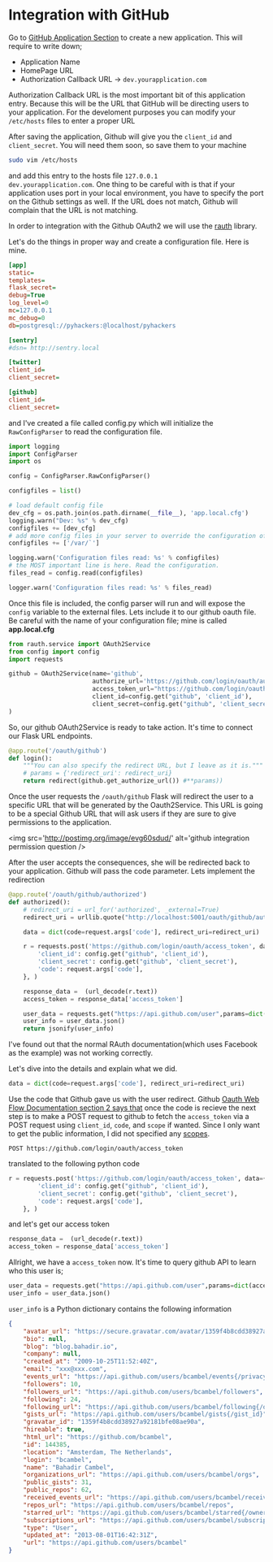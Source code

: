 # Integration with GitHub

Go to [GitHub Application Section](https://github.com/settings/applications/new) to create a new application. This will require to write down;

- Application Name
- HomePage URL
- Authorization Callback URL -> <code>dev.yourapplication.com</code>

Authorization Callback URL is the most important bit of this application entry. Because this will be the URL that GitHub will be directing users
to your application. For the develoment purposes you can modify your <code>/etc/hosts</code> files to enter a proper URL

After saving the application, Github will give you the <code>client_id</code> and <code>client_secret</code>. You will need them soon, so save them to your machine

```bash
sudo vim /etc/hosts
```

and add this entry to the hosts file <code>127.0.0.1 dev.yourapplication.com</code>. One thing to be careful with is that if your application uses port in your local
environment, you have to specify the port on the Github settings as well. If the URL does not match, Github will complain that the URL is not matching.

In order to integration with the Github OAuth2 we will use the [rauth](https://github.com/litl/rauth) library.

Let's do the things in proper way and create a configuration file. Here is mine.

```cfg
[app]
static=
templates=
flask_secret=
debug=True
log_level=0
mc=127.0.0.1
mc_debug=0
db=postgresql://pyhackers:@localhost/pyhackers

[sentry]
#dsn= http://sentry.local

[twitter]
client_id=
client_secret=

[github]
client_id=
client_secret=
```

and I've created a file called config.py which will initialize the <code>RawConfigParser</code> to read the configuration file.

```python
import logging
import ConfigParser
import os

config = ConfigParser.RawConfigParser()

configfiles = list()

# load default config file
dev_cfg = os.path.join(os.path.dirname(__file__), 'app.local.cfg')
logging.warn("Dev: %s" % dev_cfg)
configfiles += [dev_cfg]
# add more config files in your server to override the configuration of your development environment
configfiles += ['/var/`']

logging.warn('Configuration files read: %s' % configfiles)
# the MOST important line is here. Read the configuration.
files_read = config.read(configfiles)

logger.warn('Configuration files read: %s' % files_read)
```

Once this file is included, the config parser will run and will expose the <code>config</code> variable to the external files. Lets include it to our github
oauth file. Be careful with the name of your configuration file; mine is called **app.local.cfg**

```python
from rauth.service import OAuth2Service
from config import config
import requests

github = OAuth2Service(name='github',
                       authorize_url='https://github.com/login/oauth/authorize',
                       access_token_url="https://github.com/login/oauth/access_token",
                       client_id=config.get("github", 'client_id'),
                       client_secret=config.get("github", 'client_secret')
)
```

So, our github OAuth2Service is ready to take action. It's time to connect our Flask URL endpoints.

```python
@app.route('/oauth/github')
def login():
    """You can also specify the redirect URL, but I leave as it is."""
    # params = {'redirect_uri': redirect_uri}
    return redirect(github.get_authorize_url()) #**params))
```

Once the user requests the <code>/oauth/github</code> Flask will redirect the user to a specific URL that will be generated by the Oauth2Service.
This URL is going to be a special Github URL that will ask users if they are sure to give permissions to the application.

<img src='http://postimg.org/image/evg60sdud/' alt='github integration permission question />

After the user accepts the consequences, she will be redirected back to your application. Github will pass the code parameter.
Lets implement the redirection

```python
@app.route('/oauth/github/authorized')
def authorized():
    # redirect_uri = url_for('authorized', _external=True)
    redirect_uri = urllib.quote("http://localhost:5001/oauth/github/authorized")

    data = dict(code=request.args['code'], redirect_uri=redirect_uri)

    r = requests.post('https://github.com/login/oauth/access_token', data={
        'client_id': config.get("github", 'client_id'),
        'client_secret': config.get("github", 'client_secret'),
        'code': request.args['code'],
    }, )

    response_data =  (url_decode(r.text))
    access_token = response_data['access_token']

    user_data = requests.get("https://api.github.com/user",params=dict(access_token=access_token))
    user_info = user_data.json()
    return jsonify(user_info)
```

I've found out that the normal RAuth documentation(which uses Facebook as the example) was not working correctly.

Let's dive into the details and explain what we did.

```python
data = dict(code=request.args['code'], redirect_uri=redirect_uri)
```

Use the code that Github gave us with the user redirect. Github [Oauth Web Flow Documentation section 2 says that](http://developer.github.com/v3/oauth/#web-application-flow) once the code is recieve the next step is to make a POST
request to github to fetch the <code>access_token</code> via a POST request using <code>client_id</code>, <code>code</code>, and <code>scope</code> if wanted.
Since I only want to get the public information, I did not specified any [scopes](http://developer.github.com/v3/oauth/#scopes).

```
POST https://github.com/login/oauth/access_token
```

translated to the following python code

```python
r = requests.post('https://github.com/login/oauth/access_token', data={
        'client_id': config.get("github", 'client_id'),
        'client_secret': config.get("github", 'client_secret'),
        'code': request.args['code'],
    }, )
```

and let's get our access token

```python
response_data =  (url_decode(r.text))
access_token = response_data['access_token']
```

Allright, we have a <code>access_token</code> now. It's time to query github API to learn who this user is;

```python
user_data = requests.get("https://api.github.com/user",params=dict(access_token=access_token))
user_info = user_data.json()
```

<code>user_info</code> is a Python dictionary contains the following information

```json
{
    "avatar_url": "https://secure.gravatar.com/avatar/1359f4b8cdd38927a92181bfe08ae90a?d=https://a248.e.akamai.net/assets.github.com%2Fimages%2Fgravatars%2Fgravatar-user-420.png",
    "bio": null,
    "blog": "blog.bahadir.io",
    "company": null,
    "created_at": "2009-10-25T11:52:40Z",
    "email": "xxx@xxx.com",
    "events_url": "https://api.github.com/users/bcambel/events{/privacy}",
    "followers": 10,
    "followers_url": "https://api.github.com/users/bcambel/followers",
    "following": 24,
    "following_url": "https://api.github.com/users/bcambel/following{/other_user}",
    "gists_url": "https://api.github.com/users/bcambel/gists{/gist_id}",
    "gravatar_id": "1359f4b8cdd38927a92181bfe08ae90a",
    "hireable": true,
    "html_url": "https://github.com/bcambel",
    "id": 144385,
    "location": "Amsterdam, The Netherlands",
    "login": "bcambel",
    "name": "Bahadir Cambel",
    "organizations_url": "https://api.github.com/users/bcambel/orgs",
    "public_gists": 31,
    "public_repos": 62,
    "received_events_url": "https://api.github.com/users/bcambel/received_events",
    "repos_url": "https://api.github.com/users/bcambel/repos",
    "starred_url": "https://api.github.com/users/bcambel/starred{/owner}{/repo}",
    "subscriptions_url": "https://api.github.com/users/bcambel/subscriptions",
    "type": "User",
    "updated_at": "2013-08-01T16:42:31Z",
    "url": "https://api.github.com/users/bcambel"
}
```




